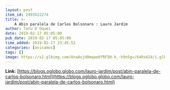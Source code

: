 ```yaml
---
layout: post
item_id: 2493522274
title: >-
    A Abin paralela de Carlos Bolsonaro : Lauro Jardim
author: Tatu D'Oquei
date: 2019-02-17 05:05:00
pub_date: 2019-02-17 05:05:00
time_added: 2019-02-17 23:45:52
categories: [avisamos]
tags: []
image: https://s2.glbimg.com/UnaAvjd0mqae0fRF5H-h_-h9n5g=/640x424/i.glbimg.com/og/ig/infoglobo1/f/original/2019/02/15/80663583_brasil_-_brasilia_df_-_16-01-2019_-_o_filho_do_presidente_vereador_carlos_bolsonaro_che.jpg
---
```


**Link:** [https://blogs.oglobo.globo.com/lauro-jardim/post/abin-paralela-de-carlos-bolsonaro.html](https://blogs.oglobo.globo.com/lauro-jardim/post/abin-paralela-de-carlos-bolsonaro.html)

